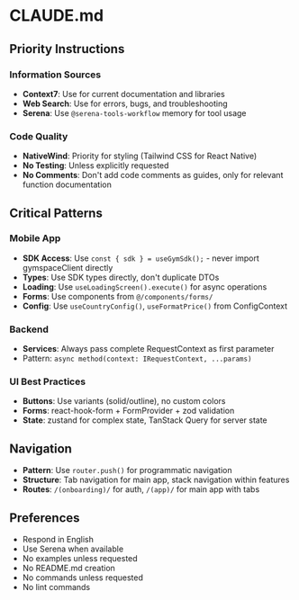 # CLAUDE.md

## Priority Instructions

### Information Sources
- **Context7**: Use for current documentation and libraries
- **Web Search**: Use for errors, bugs, and troubleshooting
- **Serena**: Use `@serena-tools-workflow` memory for tool usage

### Code Quality
- **NativeWind**: Priority for styling (Tailwind CSS for React Native)
- **No Testing**: Unless explicitly requested
- **No Comments**: Don't add code comments as guides, only for relevant function documentation

## Critical Patterns

### Mobile App
- **SDK Access**: Use `const { sdk } = useGymSdk();` - never import gymspaceClient directly
- **Types**: Use SDK types directly, don't duplicate DTOs
- **Loading**: Use `useLoadingScreen().execute()` for async operations
- **Forms**: Use components from `@/components/forms/`
- **Config**: Use `useCountryConfig()`, `useFormatPrice()` from ConfigContext

### Backend
- **Services**: Always pass complete RequestContext as first parameter
- Pattern: `async method(context: IRequestContext, ...params)`

### UI Best Practices
- **Buttons**: Use variants (solid/outline), no custom colors
- **Forms**: react-hook-form + FormProvider + zod validation
- **State**: zustand for complex state, TanStack Query for server state

## Navigation
- **Pattern**: Use `router.push()` for programmatic navigation
- **Structure**: Tab navigation for main app, stack navigation within features
- **Routes**: `/(onboarding)/` for auth, `/(app)/` for main app with tabs

## Preferences
- Respond in English
- Use Serena when available
- No examples unless requested
- No README.md creation
- No commands unless requested
- No lint commands